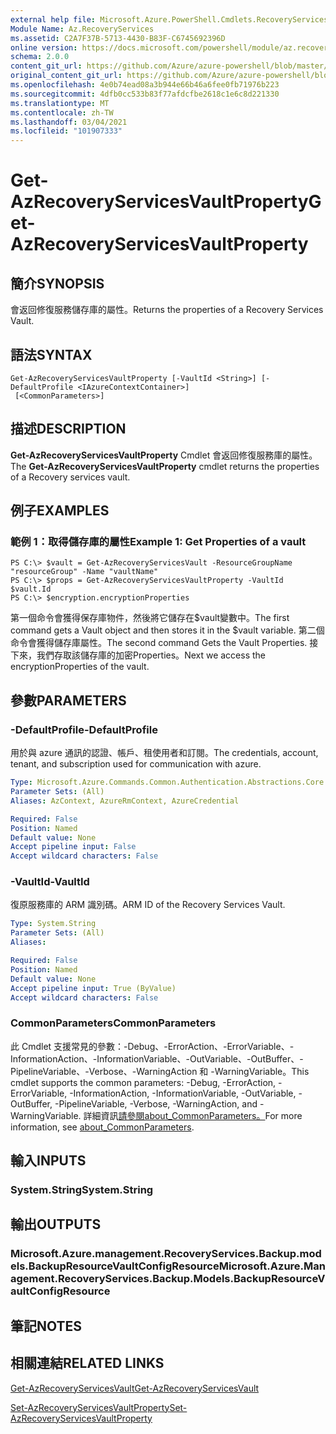 ```yaml
---
external help file: Microsoft.Azure.PowerShell.Cmdlets.RecoveryServices.Backup.dll-Help.xml
Module Name: Az.RecoveryServices
ms.assetid: C2A7F37B-5713-4430-B83F-C6745692396D
online version: https://docs.microsoft.com/powershell/module/az.recoveryservices/get-azrecoveryservicesvaultproperty
schema: 2.0.0
content_git_url: https://github.com/Azure/azure-powershell/blob/master/src/RecoveryServices/RecoveryServices/help/Get-AzRecoveryServicesVaultProperty.md
original_content_git_url: https://github.com/Azure/azure-powershell/blob/master/src/RecoveryServices/RecoveryServices/help/Get-AzRecoveryServicesVaultProperty.md
ms.openlocfilehash: 4e0b74ead08a3b944e66b46a6fee0fb71976b223
ms.sourcegitcommit: 4dfb0cc533b83f77afdcfbe2618c1e6c8d221330
ms.translationtype: MT
ms.contentlocale: zh-TW
ms.lasthandoff: 03/04/2021
ms.locfileid: "101907333"
---
```

# <span data-ttu-id="20271-101">Get-AzRecoveryServicesVaultProperty</span><span class="sxs-lookup"><span data-stu-id="20271-101">Get-AzRecoveryServicesVaultProperty</span></span>

## <span data-ttu-id="20271-102">簡介</span><span class="sxs-lookup"><span data-stu-id="20271-102">SYNOPSIS</span></span>
<span data-ttu-id="20271-103">會返回修復服務儲存庫的屬性。</span><span class="sxs-lookup"><span data-stu-id="20271-103">Returns the properties of a Recovery Services Vault.</span></span>

## <span data-ttu-id="20271-104">語法</span><span class="sxs-lookup"><span data-stu-id="20271-104">SYNTAX</span></span>

```
Get-AzRecoveryServicesVaultProperty [-VaultId <String>] [-DefaultProfile <IAzureContextContainer>]
 [<CommonParameters>]
```

## <span data-ttu-id="20271-105">描述</span><span class="sxs-lookup"><span data-stu-id="20271-105">DESCRIPTION</span></span>
<span data-ttu-id="20271-106">**Get-AzRecoveryServicesVaultProperty** Cmdlet 會返回修復服務庫的屬性。</span><span class="sxs-lookup"><span data-stu-id="20271-106">The **Get-AzRecoveryServicesVaultProperty** cmdlet returns the properties of a Recovery services vault.</span></span>

## <span data-ttu-id="20271-107">例子</span><span class="sxs-lookup"><span data-stu-id="20271-107">EXAMPLES</span></span>

### <span data-ttu-id="20271-108">範例 1：取得儲存庫的屬性</span><span class="sxs-lookup"><span data-stu-id="20271-108">Example 1: Get Properties of a vault</span></span>
```
PS C:\> $vault = Get-AzRecoveryServicesVault -ResourceGroupName "resourceGroup" -Name "vaultName"
PS C:\> $props = Get-AzRecoveryServicesVaultProperty -VaultId $vault.Id
PS C:\> $encryption.encryptionProperties
```

<span data-ttu-id="20271-109">第一個命令會獲得保存庫物件，然後將它儲存在$vault變數中。</span><span class="sxs-lookup"><span data-stu-id="20271-109">The first command gets a Vault object and then stores it in the $vault variable.</span></span>
<span data-ttu-id="20271-110">第二個命令會獲得儲存庫屬性。</span><span class="sxs-lookup"><span data-stu-id="20271-110">The second command Gets the Vault Properties.</span></span> <span data-ttu-id="20271-111">接下來，我們存取該儲存庫的加密Properties。</span><span class="sxs-lookup"><span data-stu-id="20271-111">Next we access the encryptionProperties of the vault.</span></span>

## <span data-ttu-id="20271-112">參數</span><span class="sxs-lookup"><span data-stu-id="20271-112">PARAMETERS</span></span>

### <span data-ttu-id="20271-113">-DefaultProfile</span><span class="sxs-lookup"><span data-stu-id="20271-113">-DefaultProfile</span></span>
<span data-ttu-id="20271-114">用於與 azure 通訊的認證、帳戶、租使用者和訂閱。</span><span class="sxs-lookup"><span data-stu-id="20271-114">The credentials, account, tenant, and subscription used for communication with azure.</span></span>

```yaml
Type: Microsoft.Azure.Commands.Common.Authentication.Abstractions.Core.IAzureContextContainer
Parameter Sets: (All)
Aliases: AzContext, AzureRmContext, AzureCredential

Required: False
Position: Named
Default value: None
Accept pipeline input: False
Accept wildcard characters: False
```

### <span data-ttu-id="20271-115">-VaultId</span><span class="sxs-lookup"><span data-stu-id="20271-115">-VaultId</span></span>
<span data-ttu-id="20271-116">復原服務庫的 ARM 識別碼。</span><span class="sxs-lookup"><span data-stu-id="20271-116">ARM ID of the Recovery Services Vault.</span></span>

```yaml
Type: System.String
Parameter Sets: (All)
Aliases:

Required: False
Position: Named
Default value: None
Accept pipeline input: True (ByValue)
Accept wildcard characters: False
```

### <span data-ttu-id="20271-117">CommonParameters</span><span class="sxs-lookup"><span data-stu-id="20271-117">CommonParameters</span></span>
<span data-ttu-id="20271-118">此 Cmdlet 支援常見的參數：-Debug、-ErrorAction、-ErrorVariable、-InformationAction、-InformationVariable、-OutVariable、-OutBuffer、-PipelineVariable、-Verbose、-WarningAction 和 -WarningVariable。</span><span class="sxs-lookup"><span data-stu-id="20271-118">This cmdlet supports the common parameters: -Debug, -ErrorAction, -ErrorVariable, -InformationAction, -InformationVariable, -OutVariable, -OutBuffer, -PipelineVariable, -Verbose, -WarningAction, and -WarningVariable.</span></span> <span data-ttu-id="20271-119">詳細資訊[請參閱about_CommonParameters。](http://go.microsoft.com/fwlink/?LinkID=113216)</span><span class="sxs-lookup"><span data-stu-id="20271-119">For more information, see [about_CommonParameters](http://go.microsoft.com/fwlink/?LinkID=113216).</span></span>

## <span data-ttu-id="20271-120">輸入</span><span class="sxs-lookup"><span data-stu-id="20271-120">INPUTS</span></span>

### <span data-ttu-id="20271-121">System.String</span><span class="sxs-lookup"><span data-stu-id="20271-121">System.String</span></span>

## <span data-ttu-id="20271-122">輸出</span><span class="sxs-lookup"><span data-stu-id="20271-122">OUTPUTS</span></span>

### <span data-ttu-id="20271-123">Microsoft.Azure.management.RecoveryServices.Backup.models.BackupResourceVaultConfigResource</span><span class="sxs-lookup"><span data-stu-id="20271-123">Microsoft.Azure.Management.RecoveryServices.Backup.Models.BackupResourceVaultConfigResource</span></span>

## <span data-ttu-id="20271-124">筆記</span><span class="sxs-lookup"><span data-stu-id="20271-124">NOTES</span></span>

## <span data-ttu-id="20271-125">相關連結</span><span class="sxs-lookup"><span data-stu-id="20271-125">RELATED LINKS</span></span>

[<span data-ttu-id="20271-126">Get-AzRecoveryServicesVault</span><span class="sxs-lookup"><span data-stu-id="20271-126">Get-AzRecoveryServicesVault</span></span>](./Get-AzRecoveryServicesVault.md)

[<span data-ttu-id="20271-127">Set-AzRecoveryServicesVaultProperty</span><span class="sxs-lookup"><span data-stu-id="20271-127">Set-AzRecoveryServicesVaultProperty</span></span>](./Set-AzRecoveryServicesVaultProperty.md)
